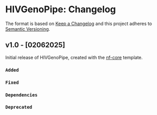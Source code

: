 # HIVGenoPipe: Changelog

The format is based on [Keep a Changelog](https://keepachangelog.com/en/1.0.0/)
and this project adheres to [Semantic Versioning](https://semver.org/spec/v2.0.0.html).

## v1.0 - [02062025]

Initial release of HIVGenoPipe, created with the [nf-core](https://nf-co.re/) template.

### `Added`

### `Fixed`

### `Dependencies`

### `Deprecated`
